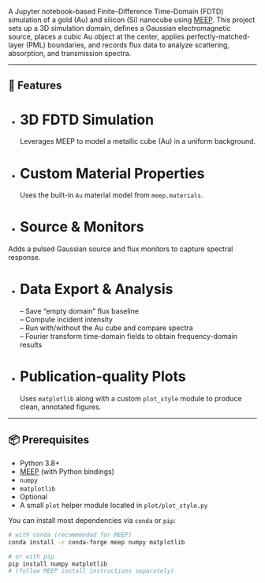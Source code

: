 

A Jupyter notebook-based Finite-Difference Time-Domain (FDTD) simulation of a gold (Au)  and silicon (Si) nanocube using [MEEP](https://meep.readthedocs.io/). This project sets up a 3D simulation domain, defines a Gaussian electromagnetic source, places a cubic Au object at the center, applies perfectly-matched-layer (PML) boundaries, and records flux data to analyze scattering, absorption, and transmission spectra.

---

## 🚀 Features

- # 3D FDTD Simulation 
  Leverages MEEP to model a metallic cube (Au) in a uniform background.

- # Custom Material Properties 
  Uses the built-in `Au` material model from `meep.materials`.

-  # Source & Monitors
  Adds a pulsed Gaussian source and flux monitors to capture spectral response.

- # Data Export & Analysis  
  – Save “empty domain” flux baseline  
  – Compute incident intensity  
  – Run with/without the Au cube and compare spectra  
  – Fourier transform time-domain fields to obtain frequency-domain results  

- # Publication-quality Plots 
  Uses `matplotlib` along with a custom `plot_style` module to produce clean, annotated figures.

---

## 📦 Prerequisites

- Python 3.8+  
- [MEEP](https://meep.readthedocs.io/) (with Python bindings)  
- `numpy`  
- `matplotlib`
- Optional 
- A small `plot` helper module located in `plot/plot_style.py`  

You can install most dependencies via `conda` or `pip`:

```bash
# with conda (recommended for MEEP)
conda install -c conda-forge meep numpy matplotlib

# or with pip
pip install numpy matplotlib
# (follow MEEP install instructions separately)

